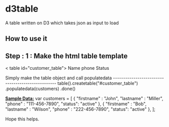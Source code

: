 # d3table
A table written on D3 which takes json as input to load

How to use it
-------------
Step : 1  : Make the html table template
----------------------------------------
  <p>
  < table id="customer_table">
        <thead>
            <tr>
               	<th data-colname="append(firstname,lastname)">Name</th>
               	<th data-colname="phone">phone</th>
				        <th data-colname="status">Status</th>               												                	
            </tr>
        </thead>
    </table >
  </p>
Simply make the table object and call populatedata
--------------------------------------------------
  table().createtable("#customer_table")
				.populatedata(customers)
					.done()

<b><u>Sample Data:</u></b> 
  var customers = [
    { "firstname" : "John", "lastname" : "Miller", "phone" : "111-456-7890", "status": "active" },
    { "firstname" : "Bob", "lastname" : "Wilson", "phone" : "222-456-7890", "status": "active" },
  ];
  
Hope this helps.  
